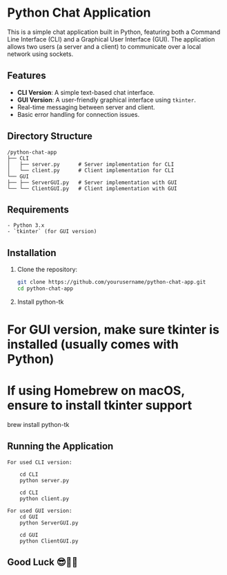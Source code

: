 # Python Chat Application

This is a simple chat application built in Python, featuring both a Command Line Interface (CLI) and a Graphical User Interface (GUI). The application allows two users (a server and a client) to communicate over a local network using sockets.


## Features

- **CLI Version**: A simple text-based chat interface.
- **GUI Version**: A user-friendly graphical interface using `tkinter`.
- Real-time messaging between server and client.
- Basic error handling for connection issues.

## Directory Structure
    /python-chat-app
    ├── CLI
    │   ├── server.py      # Server implementation for CLI
    │   └── client.py      # Client implementation for CLI
    └── GUI
    ├── ├── ServerGUI.py   # Server implementation with GUI
    └── └── ClientGUI.py   # Client implementation with GUI

## Requirements

    - Python 3.x
    - `tkinter` (for GUI version)

## Installation

1. Clone the repository:
   ```bash
   git clone https://github.com/yourusername/python-chat-app.git
   cd python-chat-app

2. Install python-tk
# For GUI version, make sure tkinter is installed (usually comes with Python)
# If using Homebrew on macOS, ensure to install tkinter support
brew install python-tk


## Running the Application
    For used CLI version:

        cd CLI
        python server.py

        cd CLI
        python client.py

    For used GUI version:
        cd GUI
        python ServerGUI.py

        cd GUI
        python ClientGUI.py

## Good Luck 😎👍🏻